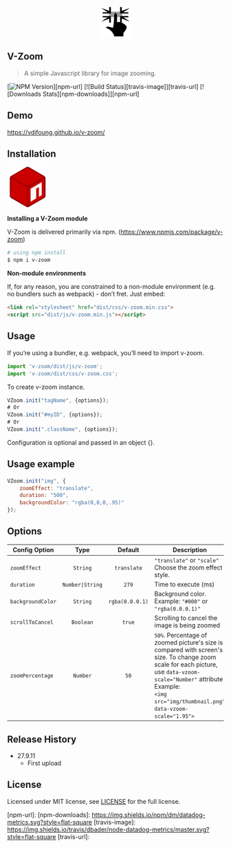 <p align="center">
  <img src="img/zoom.png" width=72 height=72>
</p>

## V-Zoom
> A simple Javascript library for image zooming.

[![NPM Version][npm-image]][npm-url]
[![Build Status][travis-image]][travis-url]
[![Downloads Stats][npm-downloads]][npm-url]

## Demo

https://vdifoung.github.io/v-zoom/
## Installation
[![NPM LINK][represent-npm-image]][represent-npm-url]

**Installing a V-Zoom module**

V-Zoom is delivered primarily via npm. (<https://www.npmjs.com/package/v-zoom>)
```sh
# using npm install
$ npm i v-zoom
```

**Non-module environments**

If, for any reason, you are constrained to a non-module environment (e.g. no bundlers such as webpack) - don’t fret. Just embed:
```html
<link rel="stylesheet" href="dist/css/v-zoom.min.css">
<script src="dist/js/v-zoom.min.js"></script>
```
## Usage
If you’re using a bundler, e.g. webpack, you’ll need to import v-zoom.
```js
import 'v-zoom/dist/js/v-zoom';
import 'v-zoom/dist/css/v-zoom.css';
```
To create v-zoom instance.
```js
VZoom.init("tagName", {options});
# Or
VZoom.init("#myID", {options});
# Or
VZoom.init(".className", {options});
```
Configuration is optional and passed in an object {}.


## Usage example

```js
VZoom.init("img", {
    zoomEffect: "translate",
    duration: "500",
    backgroundColor: "rgba(0,0,0,.95)"
});
```

## Options

| Config Option | Type | Default | Description |
| --- |:---:|:---:| --- |
| `zoomEffect` | `String` | `translate` | `"translate"` or `"scale"` <br/> Choose the zoom effect style. |
| `duration` | `Number\|String` | `279` | Time to execute (ms) |
| `backgroundColor` | `String` | `rgba(0.0.0.1)` | Background color. <br/> Example: `"#000"` or `"rgba(0.0.0.1)"` |
| `scrollToCancel` | `Boolean` | `true` | Scrolling to cancel the image is being zoomed |
| `zoomPercentage` | `Number` | `50` | `50%`. Percentage of zoomed picture's size is compared with screen's size. To change zoom scale for each picture, use `data-vzoom-scale="Number"` attribute <br/> Example: <br/> `<img src="img/thumbnail.png" data-vzoom-scale="1.95">` |


## Release History

* 27.9.11
    * First upload

## License
Licensed under MIT license, see [LICENSE](https://github.com/vDiFoung/v-zoom/blob/master/LICENSE) for the full license.

<!-- Markdown link & img dfn's -->
[npm-image]: https://img.shields.io/npm/v/datadog-metrics.svg?style=flat-square
[npm-url]:
[npm-downloads]: https://img.shields.io/npm/dm/datadog-metrics.svg?style=flat-square
[travis-image]: https://img.shields.io/travis/dbader/node-datadog-metrics/master.svg?style=flat-square
[travis-url]:


[represent-npm-image]: img/npm.png
[represent-npm-url]: https://www.npmjs.com/package/v-zoom